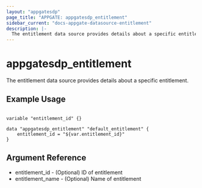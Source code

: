 ```yaml
---
layout: "appgatesdp"
page_title: "APPGATE: appgatesdp_entitlement"
sidebar_current: "docs-appgate-datasource-entitlement"
description: |-
  The entitlement data source provides details about a specific entitlement.
---
```


# appgatesdp_entitlement

The entitlement data source provides details about a specific entitlement.


## Example Usage

```hcl

variable "entitlement_id" {}

data "appgatesdp_entitlement" "default_entitlement" {
    entitlement_id = "${var.entitlement_id}"
}

```

## Argument Reference

* entitlement_id - (Optional) ID of entitlement
* entitlement_name - (Optional) Name of entitlement
